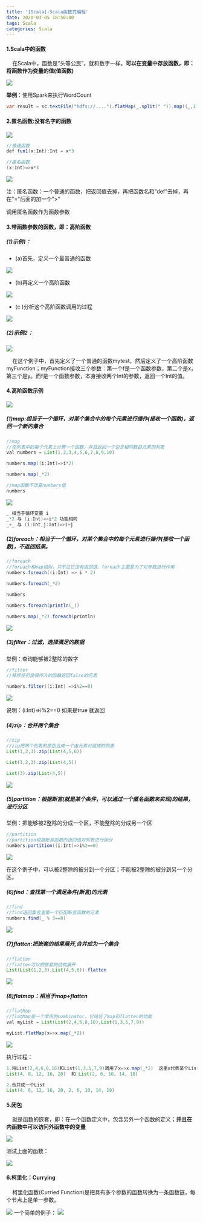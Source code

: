 ```yaml
---
title: '[Scala]-Scala函数式编程'
date: 2020-03-05 18:50:00
tags: Scala
categories: Scala
---
```


#### 1.Scala中的函数
&nbsp;&nbsp;&nbsp;&nbsp;在Scala中，函数是“头等公民”，就和数字一样。**可以在变量中存放函数，即：将函数作为变量的值(值函数)**

![](https://imgconvert.csdnimg.cn/aHR0cHM6Ly91cGxvYWQtaW1hZ2VzLmppYW5zaHUuaW8vdXBsb2FkX2ltYWdlcy80MzkxNDA3LTRmOGNlMzhmODZiYzcxMTgucG5n?x-oss-process=image/format,png)

**举例**：使用Spark来执行WordCount

```java
var result = sc.textFile("hdfs://....").flatMap(_.split(" ")).map((_,1)).reduceByKey(_+_).collect
```
#### 2.匿名函数:没有名字的函数
![](https://imgconvert.csdnimg.cn/aHR0cHM6Ly91cGxvYWQtaW1hZ2VzLmppYW5zaHUuaW8vdXBsb2FkX2ltYWdlcy80MzkxNDA3LWE0YmZiZGEzZGIwYjExMjEucG5n?x-oss-process=image/format,png)
```java
//普通函数
def fun1(x:Int):Int = x*3

//匿名函数
(x:Int)=>x*3
```
![](https://imgconvert.csdnimg.cn/aHR0cHM6Ly91cGxvYWQtaW1hZ2VzLmppYW5zaHUuaW8vdXBsb2FkX2ltYWdlcy80MzkxNDA3LTIxMGNlMDM0ZjE4NzY5NjgucG5n?x-oss-process=image/format,png)

注：匿名函数：一个普通的函数，把返回值去掉，再把函数名和“def”去掉，再在"="后面的加一个">"

调用匿名函数作为函数参数
#### 3.带函数参数的函数，即：高阶函数
##### (1)示例1：
* (a)首先，定义一个最普通的函数

![](https://imgconvert.csdnimg.cn/aHR0cHM6Ly91cGxvYWQtaW1hZ2VzLmppYW5zaHUuaW8vdXBsb2FkX2ltYWdlcy80MzkxNDA3LTZkNDM5ODJjZTRmMGY1Y2UucG5n?x-oss-process=image/format,png)

* (b)再定义一个高阶函数

![](https://imgconvert.csdnimg.cn/aHR0cHM6Ly91cGxvYWQtaW1hZ2VzLmppYW5zaHUuaW8vdXBsb2FkX2ltYWdlcy80MzkxNDA3LTk3YzUwZGU3NmI3Y2NkNzUucG5n?x-oss-process=image/format,png)

* (c )分析这个高阶函数调用的过程

![](https://imgconvert.csdnimg.cn/aHR0cHM6Ly91cGxvYWQtaW1hZ2VzLmppYW5zaHUuaW8vdXBsb2FkX2ltYWdlcy80MzkxNDA3LTg4ZDM1MzJjOTQ5ZWEyMWYucG5n?x-oss-process=image/format,png)


##### (2)示例2：

![](https://imgconvert.csdnimg.cn/aHR0cHM6Ly91cGxvYWQtaW1hZ2VzLmppYW5zaHUuaW8vdXBsb2FkX2ltYWdlcy80MzkxNDA3LTE4YTYyZjU5NGJkYzQyM2QucG5n?x-oss-process=image/format,png)

&nbsp;&nbsp;&nbsp;&nbsp;在这个例子中，首先定义了一个普通的函数mytest，然后定义了一个高阶函数myFunction；myFunction接收三个参数：第一个f是一个函数参数，第二个是x，第三个是y。而f是一个函数参数，本身接收两个Int的参数，返回一个Int的值。


#### 4.高阶函数示例
![](https://imgconvert.csdnimg.cn/aHR0cHM6Ly91cGxvYWQtaW1hZ2VzLmppYW5zaHUuaW8vdXBsb2FkX2ltYWdlcy80MzkxNDA3LTJiZDdhMTQ0OTI1YWNiYWEucG5n?x-oss-process=image/format,png)

##### (1)map:相当于一个循环，对某个集合中的每个元素进行操作(接收一个函数)，返回一个新的集合

```java
//map
//在列表中的每个元素上计算一个函数，并且返回一个包含相同数目元素的列表
val numbers = List(1,2,3,4,5,6,7,8,9,10)

numbers.map((i:Int)=>i*2)

numbers.map(_*2)

//map函数不改变numbers值
numbers
```
![](https://imgconvert.csdnimg.cn/aHR0cHM6Ly91cGxvYWQtaW1hZ2VzLmppYW5zaHUuaW8vdXBsb2FkX2ltYWdlcy80MzkxNDA3LTVhZmQ3OTZlNGI3YWRjYjUucG5n?x-oss-process=image/format,png)

```java
_ 相当于循环变量 i
_*2 与 (i:Int)=>i*2 功能相同
_+_ 与 (i:Int,j:Int)=>i+j
```
##### (2)foreach：相当于一个循环，对某个集合中的每个元素进行操作(接收一个函数)，不返回结果。
```java
//foreach
//foreach和map相似，只不过它没有返回值，foreach主要是为了对参数进行作用
numbers.foreach((i:Int) => i * 2)

numbers.foreach(_*2)

numbers

numbers.foreach(println(_))

numbers.map(_*2).foreach(println)
```

![](https://imgconvert.csdnimg.cn/aHR0cHM6Ly91cGxvYWQtaW1hZ2VzLmppYW5zaHUuaW8vdXBsb2FkX2ltYWdlcy80MzkxNDA3LWYyOWYzNzQ3OWQzMzJhMmUucG5n?x-oss-process=image/format,png)


##### (3)filter：过滤，选择满足的数据

举例：查询能够被2整除的数字
```java
//filter
//移除任何使得传入的函数返回false的元素

numbers.filter((i:Int) =>i%2==0)
```
![](https://imgconvert.csdnimg.cn/aHR0cHM6Ly91cGxvYWQtaW1hZ2VzLmppYW5zaHUuaW8vdXBsb2FkX2ltYWdlcy80MzkxNDA3LThiM2E3Zjk3M2VjZjRiMGUucG5n?x-oss-process=image/format,png)

说明：(i:Int)=>i%2==0  如果是true 就返回

##### (4)zip：合并两个集合
```java
//zip
//zip把两个列表的原色合成一个由元素对组成的列表
List(1,2,3).zip(List(4,5,6))

List(1,2,3).zip(List(4,5))

List(3).zip(List(4,5))
```
![](https://imgconvert.csdnimg.cn/aHR0cHM6Ly91cGxvYWQtaW1hZ2VzLmppYW5zaHUuaW8vdXBsb2FkX2ltYWdlcy80MzkxNDA3LWVkYWM3NzU0M2RmZjcyMWUucG5n?x-oss-process=image/format,png)

##### (5)partition：根据断言(就是某个条件，可以通过一个匿名函数来实现)的结果，进行分区

举例：把能够被2整除的分成一个区，不能整除的分成另一个区
```java
//partition
//partition根据断言函数的返回值对列表进行拆分
numbers.partition((i:Int)=>i%2==0)
```
![](https://imgconvert.csdnimg.cn/aHR0cHM6Ly91cGxvYWQtaW1hZ2VzLmppYW5zaHUuaW8vdXBsb2FkX2ltYWdlcy80MzkxNDA3LTFkODFiNzFmNzM1MDg4NTEucG5n?x-oss-process=image/format,png)

在这个例子中，可以被2整除的被分到一个分区；不能被2整除的被分到另一个分区。

##### (6)find：查找第一个满足条件(断言)的元素
```java
//find
//find返回集合里第一个匹配断言函数的元素
numbers.find(_ % 3==0)
```
![](https://imgconvert.csdnimg.cn/aHR0cHM6Ly91cGxvYWQtaW1hZ2VzLmppYW5zaHUuaW8vdXBsb2FkX2ltYWdlcy80MzkxNDA3LTZhMmJiYTMxNmQwMDU0OTIucG5n?x-oss-process=image/format,png)

##### (7)flatten:把嵌套的结果展开,合并成为一个集合
```java
//flatten
//flatten可以把嵌套的结构展开
List(List(1,2,3),List(4,5,6)).flatten
```
![](https://imgconvert.csdnimg.cn/aHR0cHM6Ly91cGxvYWQtaW1hZ2VzLmppYW5zaHUuaW8vdXBsb2FkX2ltYWdlcy80MzkxNDA3LTJhZDZmNDhjN2JmODk0ZGMucG5n?x-oss-process=image/format,png)

##### (8)flatmap：相当于map+flatten
```java
//flatMap
//flatMap是一个常用的combinator，它结合了map和flatten的功能
val myList = List(List(2,4,6,8,10),List(1,3,5,7,9))

myList.flatMap(x=>x.map(_*2))
```
![](https://imgconvert.csdnimg.cn/aHR0cHM6Ly91cGxvYWQtaW1hZ2VzLmppYW5zaHUuaW8vdXBsb2FkX2ltYWdlcy80MzkxNDA3LWM0NTk3NmZhOTIwZmI4MzMucG5n?x-oss-process=image/format,png)

执行过程：
```java
1.将List(2,4,6,8,10)和List(1,3,5,7,9)调用了x=>x.map(_*2)  这里x代表某个List
List(4, 8, 12, 16, 20)  和 List(2, 6, 10, 14, 18)

2.合并成一个List
List(4, 8, 12, 16, 20, 2, 6, 10, 14, 18)
```
#### 5.闭包
&nbsp;&nbsp;&nbsp;&nbsp;就是函数的嵌套，即：在一个函数定义中，包含另外一个函数的定义；**并且在内函数中可以访问外函数中的变量**

![](https://imgconvert.csdnimg.cn/aHR0cHM6Ly91cGxvYWQtaW1hZ2VzLmppYW5zaHUuaW8vdXBsb2FkX2ltYWdlcy80MzkxNDA3LTE2MWJhNjY5YTk0NTZjY2EucG5n?x-oss-process=image/format,png)

测试上面的函数：

![](https://imgconvert.csdnimg.cn/aHR0cHM6Ly91cGxvYWQtaW1hZ2VzLmppYW5zaHUuaW8vdXBsb2FkX2ltYWdlcy80MzkxNDA3LTFkOTFkN2M2NGQ0NDA0M2YucG5n?x-oss-process=image/format,png)

#### 6.柯里化：Currying

&nbsp;&nbsp;&nbsp;&nbsp;柯里化函数(Curried Function)是把具有多个参数的函数转换为一条函数链，每个节点上是单一参数。

![](https://imgconvert.csdnimg.cn/aHR0cHM6Ly91cGxvYWQtaW1hZ2VzLmppYW5zaHUuaW8vdXBsb2FkX2ltYWdlcy80MzkxNDA3LTQ2YTc4OWYyZGFhYzIyYzkucG5n?x-oss-process=image/format,png)
一个简单的例子：
![](https://imgconvert.csdnimg.cn/aHR0cHM6Ly91cGxvYWQtaW1hZ2VzLmppYW5zaHUuaW8vdXBsb2FkX2ltYWdlcy80MzkxNDA3LTMxNTEwNWZmZmQzM2U4NGYucG5n?x-oss-process=image/format,png)

